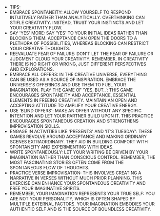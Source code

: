 - TIPS:
- EMBRACE SPONTANEITY: ALLOW YOURSELF TO RESPOND INTUITIVELY RATHER THAN ANALYTICALLY. OVERTHINKING CAN STIFLE CREATIVITY. INSTEAD, TRUST YOUR INSTINCTS AND LET YOUR CREATIVITY FLOW.
- SAY 'YES' MORE: SAY 'YES' TO YOUR INITIAL IDEAS RATHER THAN BLOCKING THEM. ACCEPTANCE CAN OPEN THE DOORS TO A PLETHORA OF POSSIBILITIES, WHEREAS BLOCKING CAN RESTRICT YOUR CREATIVE THOUGHTS.
- REEVALUATE FEAR OF FAILURE: DON'T LET THE FEAR OF FAILURE OR JUDGMENT CLOUD YOUR CREATIVITY. REMEMBER, IN CREATIVITY THERE IS NO RIGHT OR WRONG, JUST DIFFERENT PERSPECTIVES AND EXPLORATIONS.
- EMBRACE ALL OFFERS: IN THE CREATIVE UNIVERSE, EVERYTHING CAN BE USED AS A SOURCE OF INSPIRATION. EMBRACE THE UNIVERSE'S OFFERINGS AND USE THEM TO FUEL YOUR IMAGINATION.
  PLAY THE GAME OF 'YES, BUT..': THIS GAME ENCOURAGES SPONTANEITY AND ACCEPTANCE, ESSENTIAL ELEMENTS IN FREEING CREATIVITY. MAINTAIN AN OPEN AND ACCEPTING ATTITUDE TO AMPLIFY YOUR CREATIVE ENERGY.
- USE 'BLIND OFFERS': MAKE AN OFFER WITHOUT ANY SPECIFIC INTENTION AND LET YOUR PARTNER BUILD UPON IT. THIS PRACTICE ENCOURAGES SPONTANEOUS CREATION AND STRENGTHENS IMPROVISATION SKILLS.
- ENGAGE IN ACTIVITIES LIKE 'PRESENTS' AND 'IT’S TUESDAY': THESE GAMES REVOLVE AROUND ACCEPTANCE AND MAKING ORDINARY SCENES EXTRAORDINARY. THEY AID IN BUILDING COMFORT WITH SPONTANEITY AND EXPERIMENTING WITH IDEAS.
- WRITE SPONTANEOUSLY: LET YOUR WRITING BE DRIVEN BY YOUR IMAGINATION RATHER THAN CONSCIOUS CONTROL. REMEMBER, THE MOST FASCINATING STORIES OFTEN COME FROM THE SPONTANEOUS FLOW OF THOUGHTS.
- PRACTICE VERSE IMPROVISATION: THIS INVOLVES CREATING A NARRATIVE IN VERSES WITHOUT MUCH PRIOR PLANNING. THIS EXERCISE CAN ENHANCE YOUR SPONTANEOUS CREATIVITY AND FREE YOUR IMAGINATIVE SPIRITS.
- REMEMBER, YOUR IMAGINATION REPRESENTS YOUR TRUE SELF: YOU ARE NOT YOUR PERSONALITY, WHICH IS OFTEN SHAPED BY MULTIPLE EXTERNAL FACTORS. YOUR IMAGINATION EMBODIES YOUR AUTHENTIC SELF AND IS THE SOURCE OF BOUNDLESS CREATIVITY.